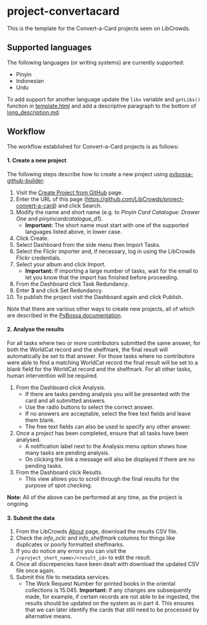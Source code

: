 # project-convertacard

This is the template for the Convert-a-Card projects seen on LibCrowds.


## Supported languages

The following languages (or writing systems) are currently supported:

- Pinyin
- Indonesian
- Urdu

To add support for another language update the `libs` variable and `getLibs()`
function in [template.html](template.html) and add a descriptive paragraph
to the bottom of [long_description.md](long_description.md).

## Workflow

The workflow established for Convert-a-Card projects is as follows:

#### 1. Create a new project

The following steps describe how to create a new project using
[pybossa-github-builder](https://github.com/alexandermendes/pybossa-github-builder):

1. Visit the [Create Project from GitHub](https://www.libcrowds.com/github/project/new) page.
2. Enter the URL of this page (https://github.com/LibCrowds/project-convert-a-card) and click Search.
3. Modify the name and short name (e.g. to *Pinyin Card Catalogue: Drawer One* and *pinyincardcatalogue_d1*).
    - **Important:** The short name must start with one of the supported languages listed above, in lower case.
4. Click Create.
5. Select Dashboard from the side menu then Import Tasks.
6. Select the Flickr importer and, if necessary, log in using the LibCrowds Flickr credentials.
7. Select your album and click Import.
    - **Important:** If importing a large number of tasks, wait for the email to let you know that the import has finished before proceeding.
8. From the Dashboard click Task Redundancy.
9. Enter **3** and click Set Redundancy.
10. To publish the project visit the Dashboard again and click Publish.

Note that there are various other ways to create new projects, all of which are
described in the [PyBossa documentation](http://docs.pybossa.com/en/latest/user/overview.html).


#### 2. Analyse the results

For all tasks where two or more contributors submitted the same answer, for both
the WorldCat record and the shelfmark, the final result will automatically be set
to that answer. For those tasks where no contributors were able to find a matching
WorldCat record the final result will be set to a blank field for the WorldCat
record and the shelfmark. For all other tasks, human intervention will be required.

1. From the Dashboard click Analysis.
    - If there are tasks pending analysis you will be presented with the card and all submitted answers.
    - Use the radio buttons to select the correct answer.
    - If no answers are acceptable, select the free text fields and leave them blank.
    - The free text fields can also be used to specify any other answer.
2. Once a project has been completed, ensure that all tasks have been analysed.
    - A notification label next to the Analysis menu option shows how many tasks are pending analysis.
    - On clicking the link a message will also be displayed if there are no pending tasks.
3. From the Dashboard click Results.
    - This view allows you to scroll through the final results for the purpose of spot checking.

**Note:** All of the above can be performed at any time, as the project is ongoing.


#### 3. Submit the data

1. From the LibCrowds [About](http://www.libcrowds.com/about) page, download the results CSV file.
2. Check the *info_oclc* and *info_shelfmark* columns for things like duplicates or poorly formatted shelfmarks.
3. If you do notice any errors you can visit the `/<project_short_name>/<result_id>` to edit the result.
4. Once all discrepencies have been dealt with download the updated CSV file once again.
5. Submit this file to metadata services.
    - The Work Request Number for printed books in the oriental collections is 15.045.
**Important:** If any changes are subsequently made, for example, if certain records are not able to be ingested, the results should be updated on the system as in part 4. This ensures that we can later identify the cards that still need to be processed by alternative means.
